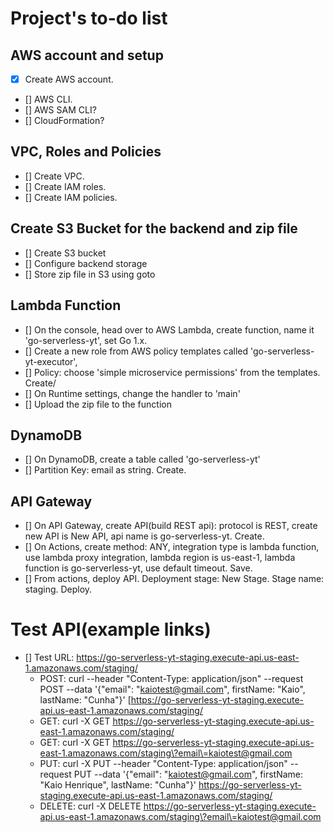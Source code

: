 # Project's to-do list

## AWS account and setup
- [X] Create AWS account.
- [] AWS CLI.
- [] AWS SAM CLI?
- [] CloudFormation?

## VPC, Roles and Policies
- [] Create VPC.
- [] Create IAM roles.
- [] Create IAM policies.

## Create S3 Bucket for the backend and zip file
- [] Create S3 bucket
- [] Configure backend storage
- [] Store zip file in S3 using goto

## Lambda Function
- [] On the console, head over to AWS Lambda, create function, name it 'go-serverless-yt', set Go 1.x.
- [] Create a new role from AWS policy templates called 'go-serverless-yt-executor', 
- [] Policy: choose 'simple microservice permissions' from the templates. Create/
- [] On Runtime settings, change the handler to 'main'
- [] Upload the zip file to the function

## DynamoDB
- [] On DynamoDB, create a table called 'go-serverless-yt'
- [] Partition Key: email as string. Create.

## API Gateway
- [] On API Gateway, create API(build REST api): protocol is REST, create new API is New API, api name is go-serverless-yt. Create.
- [] On Actions, create method: ANY, integration type is lambda function, use lambda proxy integration, lambda region is us-east-1, lambda function is go-serverless-yt, use default timeout. Save.
- [] From actions, deploy API. Deployment stage: New Stage. Stage name: staging. Deploy.

# Test API(example links)
- [] Test URL: https://go-serverless-yt-staging.execute-api.us-east-1.amazonaws.com/staging/
  - POST: curl --header "Content-Type: application/json" --request POST --data '{"email": "kaiotest@gmail.com", firstName: "Kaio", lastName: "Cunha"}' [https://go-serverless-yt-staging.execute-api.us-east-1.amazonaws.com/staging/
  - GET: curl -X GET https://go-serverless-yt-staging.execute-api.us-east-1.amazonaws.com/staging/
  - GET: curl -X GET https://go-serverless-yt-staging.execute-api.us-east-1.amazonaws.com/staging\?email\=kaiotest@gmail.com
  - PUT: curl -X PUT --header "Content-Type: application/json" --request PUT --data '{"email": "kaiotest@gmail.com", firstName: "Kaio Henrique", lastName: "Cunha"}' https://go-serverless-yt-staging.execute-api.us-east-1.amazonaws.com/staging/
  - DELETE: curl -X DELETE https://go-serverless-yt-staging.execute-api.us-east-1.amazonaws.com/staging\?email\=kaiotest@gmail.com